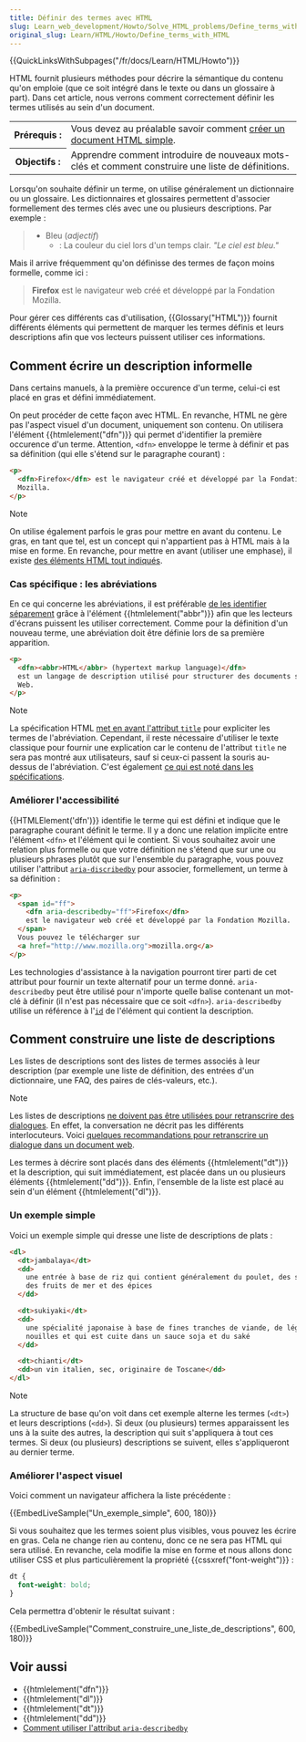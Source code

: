 ```yaml
---
title: Définir des termes avec HTML
slug: Learn_web_development/Howto/Solve_HTML_problems/Define_terms_with_HTML
original_slug: Learn/HTML/Howto/Define_terms_with_HTML
---
```


{{QuickLinksWithSubpages("/fr/docs/Learn/HTML/Howto")}}

HTML fournit plusieurs méthodes pour décrire la sémantique du contenu qu'on emploie (que ce soit intégré dans le texte ou dans un glossaire à part). Dans cet article, nous verrons comment correctement définir les termes utilisés au sein d'un document.

<table class="standard-table">
  <tbody>
    <tr>
      <th scope="row">Prérequis&nbsp;:</th>
      <td>
        Vous devez au préalable savoir comment
        <a href="/fr/Learn/HTML/Write_a_simple_page_in_HTML"
          >créer un document HTML simple</a
        >.
      </td>
    </tr>
    <tr>
      <th scope="row">Objectifs&nbsp;:</th>
      <td>
        Apprendre comment introduire de nouveaux mots-clés et comment construire
        une liste de définitions.
      </td>
    </tr>
  </tbody>
</table>

Lorsqu'on souhaite définir un terme, on utilise généralement un dictionnaire ou un glossaire. Les dictionnaires et glossaires permettent d'associer formellement des termes clés avec une ou plusieurs descriptions. Par exemple :

> - Bleu (_adjectif_)
>   - : La couleur du ciel lors d'un temps clair.
>     _"Le ciel est bleu."_

Mais il arrive fréquemment qu'on définisse des termes de façon moins formelle, comme ici :

> **Firefox** est le navigateur web créé et développé par la Fondation Mozilla.

Pour gérer ces différents cas d'utilisation, {{Glossary("HTML")}} fournit différents éléments qui permettent de marquer les termes définis et leurs descriptions afin que vos lecteurs puissent utiliser ces informations.

## Comment écrire un description informelle

Dans certains manuels, à la première occurence d'un terme, celui-ci est placé en gras et défini immédiatement.

On peut procéder de cette façon avec HTML. En revanche, HTML ne gère pas l'aspect visuel d'un document, uniquement son contenu. On utilisera l'élément {{htmlelement("dfn")}} qui permet d'identifier la première occurence d'un terme. Attention, `<dfn>` enveloppe le terme à définir et pas sa définition (qui elle s'étend sur le paragraphe courant) :

```html
<p>
  <dfn>Firefox</dfn> est le navigateur créé et développé par la Fondation
  Mozilla.
</p>
```

> [!NOTE]
> On utilise également parfois le gras pour mettre en avant du contenu. Le gras, en tant que tel, est un concept qui n'appartient pas à HTML mais à la mise en forme. En revanche, pour mettre en avant (utiliser une emphase), il existe [des éléments HTML tout indiqués](/fr/docs/Apprendre/HTML/Howto/Emphasize_content_or_indicate_that_text_is_important).

### Cas spécifique : les abréviations

En ce qui concerne les abréviations, il est préférable [de les identifier séparement](/fr/docs/Apprendre/HTML/Howto/Mark_abbreviations_and_make_them_understandable) grâce à l'élément {{htmlelement("abbr")}} afin que les lecteurs d'écrans puissent les utiliser correctement. Comme pour la définition d'un nouveau terme, une abréviation doit être définie lors de sa première apparition.

```html
<p>
  <dfn><abbr>HTML</abbr> (hypertext markup language)</dfn>
  est un langage de description utilisé pour structurer des documents sur le
  Web.
</p>
```

> [!NOTE]
> La spécification HTML [met en avant l'attribut `title`](https://www.w3.org/TR/html/text-level-semantics.html#the-abbr-element) pour expliciter les termes de l'abréviation. Cependant, il reste nécessaire d'utiliser le texte classique pour fournir une explication car le contenu de l'attribut `title` ne sera pas montré aux utilisateurs, sauf si ceux-ci passent la souris au-dessus de l'abréviation. C'est également [ce qui est noté dans les spécifications](https://www.w3.org/TR/html/dom.html#attr-title).

### Améliorer l'accessibilité

{{HTMLElement('dfn')}} identifie le terme qui est défini et indique que le paragraphe courant définit le terme. Il y a donc une relation implicite entre l'élément `<dfn>` et l'élément qui le contient. Si vous souhaitez avoir une relation plus formelle ou que votre définition ne s'étend que sur une ou plusieurs phrases plutôt que sur l'ensemble du paragraphe, vous pouvez utiliser l'attribut [`aria-discribedby`](/fr/docs/Accessibilité/ARIA/Techniques_ARIA/Utiliser_l_attribut_aria-describedby) pour associer, formellement, un terme à sa définition :

```html
<p>
  <span id="ff">
    <dfn aria-describedby="ff">Firefox</dfn>
    est le navigateur web créé et développé par la Fondation Mozilla.
  </span>
  Vous pouvez le télécharger sur
  <a href="http://www.mozilla.org">mozilla.org</a>
</p>
```

Les technologies d'assistance à la navigation pourront tirer parti de cet attribut pour fournir un texte alternatif pour un terme donné. `aria-describedby` peut être utilisé pour n'importe quelle balise contenant un mot-clé à définir (il n'est pas nécessaire que ce soit `<dfn>`). `aria-describedby` utilise un référence à l'[`id`](/fr/docs/Web/HTML/Global_attributes#id) de l'élément qui contient la description.

## Comment construire une liste de descriptions

Les listes de descriptions sont des listes de termes associés à leur description (par exemple une liste de définition, des entrées d'un dictionnaire, une FAQ, des paires de clés-valeurs, etc.).

> [!NOTE]
> Les listes de descriptions [ne doivent pas être utilisées pour retranscrire des dialogues](https://www.w3.org/TR/html5/grouping-content.html#the-dl-element). En effet, la conversation ne décrit pas les différents interlocuteurs. Voici [quelques recommandations pour retranscrire un dialogue dans un document web](https://www.w3.org/TR/html5/common-idioms.html#conversations).

Les termes à décrire sont placés dans des éléments {{htmlelement("dt")}} et la description, qui suit immédiatement, est placée dans un ou plusieurs éléments {{htmlelement("dd")}}. Enfin, l'ensemble de la liste est placé au sein d'un élément {{htmlelement("dl")}}.

### Un exemple simple

Voici un exemple simple qui dresse une liste de descriptions de plats :

```html
<dl>
  <dt>jambalaya</dt>
  <dd>
    une entrée à base de riz qui contient généralement du poulet, des saucisses,
    des fruits de mer et des épices
  </dd>

  <dt>sukiyaki</dt>
  <dd>
    une spécialité japonaise à base de fines tranches de viande, de légumes, de
    nouilles et qui est cuite dans un sauce soja et du saké
  </dd>

  <dt>chianti</dt>
  <dd>un vin italien, sec, originaire de Toscane</dd>
</dl>
```

> [!NOTE]
> La structure de base qu'on voit dans cet exemple alterne les termes (`<dt>`) et leurs descriptions (`<dd>`). Si deux (ou plusieurs) termes apparaissent les uns à la suite des autres, la description qui suit s'appliquera à tout ces termes. Si deux (ou plusieurs) descriptions se suivent, elles s'appliqueront au dernier terme.

### Améliorer l'aspect visuel

Voici comment un navigateur affichera la liste précédente :

{{EmbedLiveSample("Un_exemple_simple", 600, 180)}}

Si vous souhaitez que les termes soient plus visibles, vous pouvez les écrire en gras. Cela ne change rien au contenu, donc ce ne sera pas HTML qui sera utilisé. En revanche, cela modifie la mise en forme et nous allons donc utiliser CSS et plus particulièrement la propriété {{cssxref("font-weight")}} :

```css
dt {
  font-weight: bold;
}
```

Cela permettra d'obtenir le résultat suivant :

{{EmbedLiveSample("Comment_construire_une_liste_de_descriptions", 600, 180)}}

## Voir aussi

- {{htmlelement("dfn")}}
- {{htmlelement("dl")}}
- {{htmlelement("dt")}}
- {{htmlelement("dd")}}
- [Comment utiliser l'attribut `aria-describedby`](/fr/docs/Accessibilité/ARIA/Techniques_ARIA/Utiliser_l_attribut_aria-describedby)
